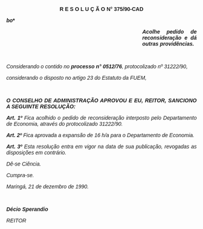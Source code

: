 <BODY>

<B><FONT FACE="Arial"><P ALIGN="JUSTIFY"></P>
<P ALIGN="CENTER">R E S O L U &Ccedil; &Atilde; O  N° 375/90-CAD</P>
<I><P ALIGN="JUSTIFY">bo</I>*<I>&#9;</P><DIR>
<DIR>
<DIR>
<DIR>
<DIR>
<DIR>
<DIR>
<DIR>
<DIR>

</I><P ALIGN="JUSTIFY">Acolhe pedido de reconsidera&ccedil;&atilde;o e d&aacute; outras provid&ecirc;ncias.</P>
<P ALIGN="JUSTIFY"></P>
<P ALIGN="JUSTIFY">&nbsp;</P></DIR>
</DIR>
</DIR>
</DIR>
</DIR>
</DIR>
</DIR>
</DIR>
</DIR>

</B><P ALIGN="JUSTIFY">Considerando o contido no <B>processo n° 0512/76</B>, protocolizado nº 31222/90,</P>
<P ALIGN="JUSTIFY">considerando o disposto no artigo 23 do Estatuto da FUEM,</P>
<P ALIGN="JUSTIFY"></P>
<P ALIGN="JUSTIFY">&nbsp;</P>
<B><P ALIGN="JUSTIFY">O CONSELHO DE ADMINISTRA&Ccedil;&Atilde;O APROVOU E EU, REITOR, SANCIONO A SEGUINTE RESOLU&Ccedil;&Atilde;O:</P>
</B><P ALIGN="JUSTIFY"></P>
<B><P ALIGN="JUSTIFY">Art. 1º  </B>Fica acolhido o pedido de reconsidera&ccedil;&atilde;o interposto pelo Departamento de Economia, atrav&eacute;s do protocolizado 31222/90.</P>
<B><P ALIGN="JUSTIFY">Art. 2º  </B>Fica aprovada a expans&atilde;o de 16 h/a para o Departamento de Economia.</P>
<B><P ALIGN="JUSTIFY">Art. 3º  </B>Esta resolu&ccedil;&atilde;o entra em vigor na data de sua publica&ccedil;&atilde;o, revogadas as disposi&ccedil;&otilde;es em contr&aacute;rio.</P>
<P ALIGN="JUSTIFY">D&ecirc;-se Ci&ecirc;ncia.</P>
<P ALIGN="JUSTIFY">Cumpra-se.</P>
<P ALIGN="JUSTIFY">Maring&aacute;, 21 de dezembro de 1990.</P>
<P ALIGN="JUSTIFY"></P>
<P ALIGN="JUSTIFY">&nbsp;</P>
<B><P ALIGN="JUSTIFY">D&eacute;cio Sperandio</P>
</B><P>REITOR</P></FONT></BODY>
